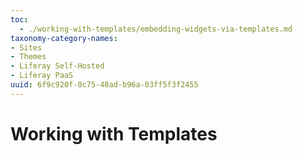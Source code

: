 ```yaml
---
toc:
  - ./working-with-templates/embedding-widgets-via-templates.md
taxonomy-category-names:
- Sites
- Themes
- Liferay Self-Hosted
- Liferay PaaS
uuid: 6f9c920f-0c75-40ad-b96a-03ff5f3f2455
---
```

# Working with Templates


